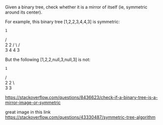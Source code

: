 Given a binary tree, check whether it is a mirror of itself (ie, symmetric around its center).

For example, this binary tree [1,2,2,3,4,4,3] is symmetric:

    1
   / \
  2   2
 / \ / \
3  4 4  3
 

But the following [1,2,2,null,3,null,3] is not:

    1
   / \
  2   2
   \   \
   3    3
   
   https://stackoverflow.com/questions/8436623/check-if-a-binary-tree-is-a-mirror-image-or-symmetric
   
   great image in this link
   https://stackoverflow.com/questions/43330487/symmetric-tree-algorithm
